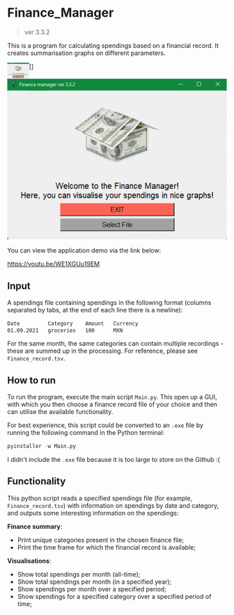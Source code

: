 # Finance_Manager
> ver 3.3.2

This is a program for calculating spendings based on a financial record. It creates summarisation graphs on different parameters. 

[<img align="left" alt="Python" width="50px" src="https://github.com/EvgeniiZorin/Finance_Manager/blob/4e84b908a629222a0b3052c9d5ab64f5c574e43e/Finance_manager_demo.png" />]

![image alt text](https://github.com/EvgeniiZorin/Finance_Manager/blob/4e84b908a629222a0b3052c9d5ab64f5c574e43e/Finance_manager_demo.png)

You can view the application demo via the link below:

https://youtu.be/WE1XGUu19EM


## Input

A spendings file containing spendings in the following format (columns separated by tabs, at the end of each line there is a newline):
```tsv
Date         Category    Amount   Currency
01.09.2021   groceries   100      MXN
```
For the same month, the same categories can contain multiple recordings - these are summed up in the processing. For reference, please see `Finance_record.tsv`. 

## How to run

To run the program, execute the main script `Main.py`. This open up a GUI, with which you then choose a finance record file of your choice and then can utilise the available functionality. 

For best experience, this script could be converted to an `.exe` file by running the following command in the Python terminal:
```py
pyinstaller -w Main.py
```
I didn't include the `.exe` file because it is too large to store on the Github :(

## Functionality

This python script reads a specified spendings file (for example, `Finance_record.tsv`) with information on spendings by date and category, and outputs some interesting information on the spendings:

**Finance summary**:
- Print unique categories present in the chosen finance file; 
- Print the time frame for which the financial record is available;

**Visualisations**:
- Show total spendings per month (all-time);
- Show total spendings per month (in a specified year);
- Show spendings per month over a specified period; 
- Show spendings for a specified category over a specified period of time; 

